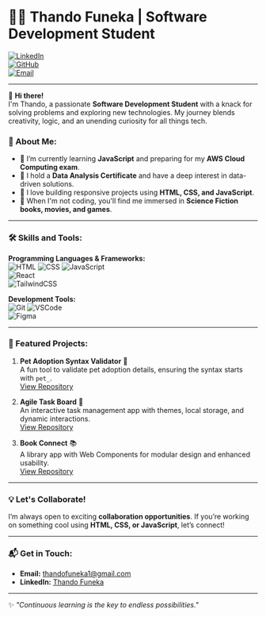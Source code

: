 # 👩‍💻 Thando Funeka | Software Development Student  
[![LinkedIn](https://img.shields.io/badge/LinkedIn-Connect-blue?style=flat&logo=linkedin)](https://www.linkedin.com/in/thandofuneka)  
[![GitHub](https://img.shields.io/badge/GitHub-Follow-black?style=flat&logo=github)](https://github.com/thandofuneka)  
[![Email](https://img.shields.io/badge/Email-thandofuneka1%40gmail.com-red?style=flat&logo=gmail)](mailto:thandofuneka1@gmail.com)

---

👋 **Hi there!**  
I'm Thando, a passionate **Software Development Student** with a knack for solving problems and exploring new technologies. My journey blends creativity, logic, and an unending curiosity for all things tech.

### 🚀 About Me:
- 🔭 I’m currently learning **JavaScript** and preparing for my **AWS Cloud Computing exam**.  
- 🌟 I hold a **Data Analysis Certificate** and have a deep interest in data-driven solutions.  
- 🧩 I love building responsive projects using **HTML, CSS, and JavaScript**.  
- 🎥 When I'm not coding, you'll find me immersed in **Science Fiction books, movies, and games**.  

---

### 🛠 Skills and Tools:
**Programming Languages & Frameworks:**  
![HTML](https://img.shields.io/badge/HTML5-%23E34F26.svg?style=flat&logo=html5&logoColor=white) 
![CSS](https://img.shields.io/badge/CSS3-%231572B6.svg?style=flat&logo=css3&logoColor=white) 
![JavaScript](https://img.shields.io/badge/JavaScript-%23F7DF1E.svg?style=flat&logo=javascript&logoColor=black)  
![React](https://img.shields.io/badge/React-%2361DAFB.svg?style=flat&logo=react&logoColor=black)  
![TailwindCSS](https://img.shields.io/badge/TailwindCSS-%2338B2AC.svg?style=flat&logo=tailwind-css&logoColor=white)  

**Development Tools:**  
![Git](https://img.shields.io/badge/Git-%23F05033.svg?style=flat&logo=git&logoColor=white) 
![VSCode](https://img.shields.io/badge/VSCode-%23007ACC.svg?style=flat&logo=visual-studio-code&logoColor=white)  
![Figma](https://img.shields.io/badge/Figma-%23F24E1E.svg?style=flat&logo=figma&logoColor=white)  

---

### 🌟 Featured Projects:
1. **Pet Adoption Syntax Validator** 🐾  
   A fun tool to validate pet adoption details, ensuring the syntax starts with `pet_`.  
   [View Repository](#)  

2. **Agile Task Board** 📝  
   An interactive task management app with themes, local storage, and dynamic interactions.  
   [View Repository](#)  

3. **Book Connect** 📚  
   A library app with Web Components for modular design and enhanced usability.  
   [View Repository](#)  

---

### 💡 Let's Collaborate!  
I’m always open to exciting **collaboration opportunities**. If you’re working on something cool using **HTML, CSS, or JavaScript**, let’s connect!

---

### 📬 Get in Touch:
- **Email:** [thandofuneka1@gmail.com](mailto:thandofuneka1@gmail.com)  
- **LinkedIn:** [Thando Funeka](https://www.linkedin.com/in/thandofuneka)  

---

✨ _"Continuous learning is the key to endless possibilities."_  


<!---
thandofuneka/thandofuneka is a ✨ special ✨ repository because its `README.md` (this file) appears on your GitHub profile.
You can click the Preview link to take a look at your changes.
--->
